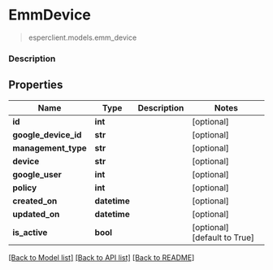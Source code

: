 # EmmDevice
> esperclient.models.emm_device

### Description

## Properties
Name | Type | Description | Notes
------------ | ------------- | ------------- | -------------
**id** | **int** |  | [optional] 
**google_device_id** | **str** |  | [optional] 
**management_type** | **str** |  | [optional] 
**device** | **str** |  | [optional] 
**google_user** | **int** |  | [optional] 
**policy** | **int** |  | [optional] 
**created_on** | **datetime** |  | [optional] 
**updated_on** | **datetime** |  | [optional] 
**is_active** | **bool** |  | [optional] [default to True]

[[Back to Model list]](../README.md#documentation-for-models) [[Back to API list]](../README.md#documentation-for-api-endpoints) [[Back to README]](../README.md)


